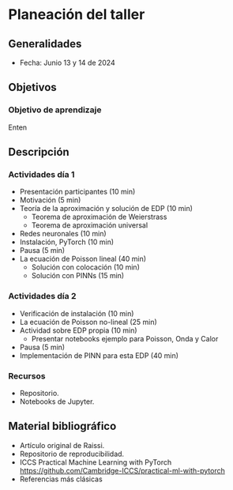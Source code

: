 
# Planeación del taller


## Generalidades

- Fecha: Junio 13 y 14 de 2024




## Objetivos


### Objetivo de aprendizaje

Enten


## Descripción


### Actividades día 1

- Presentación participantes (10 min)
- Motivación (5 min)
- Teoría de la aproximación y solución de EDP (10 min)
    - Teorema de aproximación de Weierstrass
    - Teorema de aproximación universal
- Redes neuronales (10 min)
- Instalación, PyTorch (10 min)
- Pausa (5 min)
- La ecuación de Poisson lineal (40 min)
    - Solución con colocación (10 min)
    - Solución con PINNs (15 min)

### Actividades día 2

- Verificación de instalación (10 min)
- La ecuación de Poisson no-lineal (25 min)
- Actividad sobre EDP propia (10 min)
    - Presentar notebooks ejemplo para Poisson, Onda y Calor
- Pausa (5 min)
- Implementación de PINN para esta EDP (40 min)

### Recursos

- Repositorio.
- Notebooks de Jupyter.


## Material bibliográfico

- Artículo original de Raissi.
- Repositorio de reproducibilidad.
- ICCS Practical Machine Learning with PyTorch https://github.com/Cambridge-ICCS/practical-ml-with-pytorch
- Referencias más clásicas
